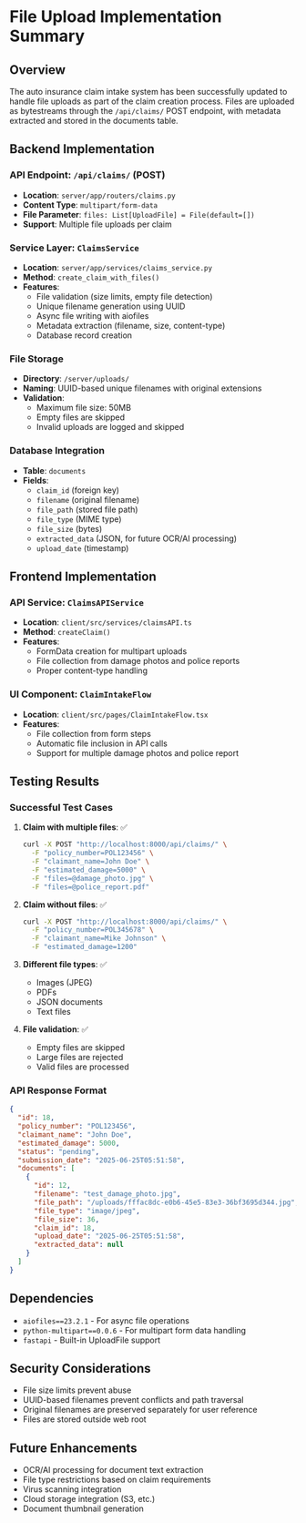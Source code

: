 # File Upload Implementation Summary

## Overview
The auto insurance claim intake system has been successfully updated to handle file uploads as part of the claim creation process. Files are uploaded as bytestreams through the `/api/claims/` POST endpoint, with metadata extracted and stored in the documents table.

## Backend Implementation

### API Endpoint: `/api/claims/` (POST)
- **Location**: `server/app/routers/claims.py`
- **Content Type**: `multipart/form-data`
- **File Parameter**: `files: List[UploadFile] = File(default=[])`
- **Support**: Multiple file uploads per claim

### Service Layer: `ClaimsService`
- **Location**: `server/app/services/claims_service.py`
- **Method**: `create_claim_with_files()`
- **Features**:
  - File validation (size limits, empty file detection)
  - Unique filename generation using UUID
  - Async file writing with aiofiles
  - Metadata extraction (filename, size, content-type)
  - Database record creation

### File Storage
- **Directory**: `/server/uploads/`
- **Naming**: UUID-based unique filenames with original extensions
- **Validation**: 
  - Maximum file size: 50MB
  - Empty files are skipped
  - Invalid uploads are logged and skipped

### Database Integration
- **Table**: `documents`
- **Fields**: 
  - `claim_id` (foreign key)
  - `filename` (original filename)
  - `file_path` (stored file path)
  - `file_type` (MIME type)
  - `file_size` (bytes)
  - `extracted_data` (JSON, for future OCR/AI processing)
  - `upload_date` (timestamp)

## Frontend Implementation

### API Service: `ClaimsAPIService`
- **Location**: `client/src/services/claimsAPI.ts`
- **Method**: `createClaim()`
- **Features**:
  - FormData creation for multipart uploads
  - File collection from damage photos and police reports
  - Proper content-type handling

### UI Component: `ClaimIntakeFlow`
- **Location**: `client/src/pages/ClaimIntakeFlow.tsx`
- **Features**:
  - File collection from form steps
  - Automatic file inclusion in API calls
  - Support for multiple damage photos and police report

## Testing Results

### Successful Test Cases
1. **Claim with multiple files**: ✅
   ```bash
   curl -X POST "http://localhost:8000/api/claims/" \
     -F "policy_number=POL123456" \
     -F "claimant_name=John Doe" \
     -F "estimated_damage=5000" \
     -F "files=@damage_photo.jpg" \
     -F "files=@police_report.pdf"
   ```

2. **Claim without files**: ✅
   ```bash
   curl -X POST "http://localhost:8000/api/claims/" \
     -F "policy_number=POL345678" \
     -F "claimant_name=Mike Johnson" \
     -F "estimated_damage=1200"
   ```

3. **Different file types**: ✅
   - Images (JPEG)
   - PDFs
   - JSON documents
   - Text files

4. **File validation**: ✅
   - Empty files are skipped
   - Large files are rejected
   - Valid files are processed

### API Response Format
```json
{
  "id": 18,
  "policy_number": "POL123456",
  "claimant_name": "John Doe",
  "estimated_damage": 5000,
  "status": "pending",
  "submission_date": "2025-06-25T05:51:58",
  "documents": [
    {
      "id": 12,
      "filename": "test_damage_photo.jpg",
      "file_path": "/uploads/fffac8dc-e0b6-45e5-83e3-36bf3695d344.jpg",
      "file_type": "image/jpeg",
      "file_size": 36,
      "claim_id": 18,
      "upload_date": "2025-06-25T05:51:58",
      "extracted_data": null
    }
  ]
}
```

## Dependencies
- `aiofiles==23.2.1` - For async file operations
- `python-multipart==0.0.6` - For multipart form data handling
- `fastapi` - Built-in UploadFile support

## Security Considerations
- File size limits prevent abuse
- UUID-based filenames prevent conflicts and path traversal
- Original filenames are preserved separately for user reference
- Files are stored outside web root

## Future Enhancements
- OCR/AI processing for document text extraction
- File type restrictions based on claim requirements
- Virus scanning integration
- Cloud storage integration (S3, etc.)
- Document thumbnail generation
